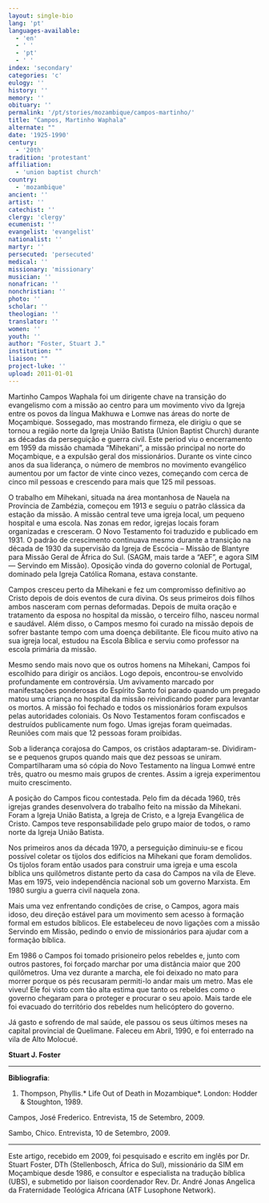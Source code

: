 ```yaml
---
layout: single-bio
lang: 'pt'
languages-available:
  - 'en'
  - ' '
  - 'pt'
  - ' '
index: 'secondary'
categories: 'c'
eulogy: ''
history: ''
memory: ''
obituary: ''
permalink: '/pt/stories/mozambique/campos-martinho/'
title: "Campos, Martinho Waphala"
alternate: ""
date: '1925-1990'
century:
  - '20th'
tradition: 'protestant'
affiliation:
  - 'union baptist church'
country:
  - 'mozambique'
ancient: ''
artist: ''
catechist: ''
clergy: 'clergy'
ecumenist: ''
evangelist: 'evangelist'
nationalist: ''
martyr: ''
persecuted: 'persecuted'
medical: ''
missionary: 'missionary'
musician: ''
nonafrican: ''
nonchristian: ''
photo: ''
scholar: ''
theologian: ''
translator: ''
women: ''
youth: ''
author: "Foster, Stuart J."
institution: ""
liaison: ""
project-luke: ''
upload: 2011-01-01
---
```




Martinho Campos Waphala foi um dirigente chave na transição do evangelismo com a missão ao centro para um movimento vivo da Igreja entre os povos da língua Makhuwa e Lomwe nas áreas do norte de Moçambique. Sossegado, mas mostrando firmeza, ele dirigiu o que se tornou a região norte da Igreja União Batista (Union Baptist Church) durante as décadas da perseguição e guerra civil. Este period viu o encerramento em 1959 da missão chamada “Mihekani”, a missão principal no norte do Moçambique,  e a expulsão geral dos missionários. Durante  os vinte cinco anos da sua liderança, o número de membros  no movimento evangélico aumentou por um factor de vinte cinco vezes, começando com  cerca de  cinco mil pessoas e crescendo para mais que 125 mil pessoas.

O trabalho em Mihekani, situada na área montanhosa de Nauela na Província de Zambézia, começou em 1913 e seguiu o patrão clássica da estação da missão. A missão central teve uma igreja local, um pequeno hospital e uma escola. Nas zonas em redor, igrejas locais foram organizadas e cresceram.  O Novo Testamento foi traduzido e publicado em 1931.  O padrão de crescimento continuava mesmo durante a transição na década de 1930 da supervisão da Igreja de Escócia – Missão de Blantyre para Missão Geral de África do Sul. (SAGM, mais tarde a “AEF”, e agora SIM — Servindo em Missão). Oposição vinda do governo colonial de Portugal, dominado pela Igreja Católica Romana, estava constante.

Campos cresceu perto da Mihekani e fez um compromisso definitivo ao Cristo depois de dois eventos de cura divina. Os seus primeiros dois filhos ambos nasceram com pernas deformadas. Depois de muita oração e tratamento da esposa no hospital da missão, o terceiro filho, nasceu normal e saudável. Além disso, o Campos mesmo foi curado na missão depois de sofrer bastante tempo com uma doença debilitante. Ele ficou muito ativo na sua igreja local, estudou na Escola Bíblica e serviu como professor na escola primária da missão.

Mesmo sendo mais novo que os outros homens na Mihekani, Campos foi escolhido para dirigir os anciãos. Logo depois, encontrou-se envolvido profundamente em controvérsia. Um avivamento marcado por manifestações ponderosas do Espírito Santo foi parado quando um pregado matou uma criança no hospital da missão reivindicando poder para levantar os mortos. A missão foi fechado e todos os missionários foram expulsos pelas autoridades coloniais. Os Novo Testamentos foram confiscados e destruídos publicamente num fogo.  Umas igrejas foram queimadas. Reuniões com mais que 12 pessoas foram proibidas.

Sob a liderança corajosa do Campos, os cristãos adaptaram-se. Dividiram-se e pequenos grupos  quando mais que dez pessoas se uniram. Compartilharam uma só cópia do Novo Testamento na língua  Lomwé entre três, quatro ou mesmo mais grupos de crentes. Assim a igreja experimentou muito crescimento.

A posição do Campos ficou contestada. Pelo fim da década 1960, três igrejas grandes desenvolvera do trabalho feito na missão da Mihekani. Foram a Igreja União Batista, a Igreja de Cristo, e a Igreja Evangélica de Cristo. Campos teve responsabilidade pelo grupo maior de todos, o ramo norte da Igreja União Batista.

Nos primeiros anos da década 1970, a perseguição diminuiu-se e ficou possível coletar os tijolos dos edifícios na Mihekani que foram demolidos. Os tijolos foram então usados para construir uma igreja e uma escola bíblica uns quilômetros distante perto da casa do Campos na vila de Eleve. Mas em 1975, veio independência nacional sob um governo Marxista. Em 1980 surgiu a guerra civil naquela zona.

Mais uma vez enfrentando condições de crise, o Campos, agora mais idoso, deu direção estável para um movimento sem acesso à formação formal em estudos bíblicos. Ele estabeleceu de novo ligações com a missão Servindo em Missão, pedindo o envio de missionários para ajudar com a formação bíblica.

Em 1986 o Campos foi tomado prisioneiro pelos rebeldes e, junto com outros pastores, foi forçado marchar por uma distância maior que 200 quilômetros. Uma vez durante a marcha, ele foi deixado no mato para morrer porque os pés recusaram permiti-lo andar mais um metro. Mas ele viveu! Ele foi visto com tão alta estima que tanto os rebeldes como o governo chegaram para o proteger e procurar o seu apoio. Mais tarde ele foi evacuado do território dos rebeldes num helicóptero do governo.

Já gasto e sofrendo de mal saúde, ele passou os seus últimos meses na capital provincial de Quelimane. Faleceu em Abril, 1990, e foi enterrado na vila de Alto Molocué.

**Stuart J. Foster**

---

**Bibliografia**:

1. Thompson, Phyllis.* Life Out of Death in Mozambique*. London: Hodder & Stoughton, 1989.

Campos, José Frederico. Entrevista, 15 de Setembro, 2009.

Sambo, Chico. Entrevista, 10 de Setembro, 2009.

---

Este artigo, recebido em 2009, foi pesquisado e escrito em inglês por Dr. Stuart Foster, DTh (Stellenbosch, África do Sul), missionário da SIM em Moçambique desde 1986, e consultor e especialista na tradução bíblica (UBS), e submetido por liaison coordenador Rev. Dr. André Jonas Angelica da Fraternidade Teológica Africana (ATF Lusophone Network).
